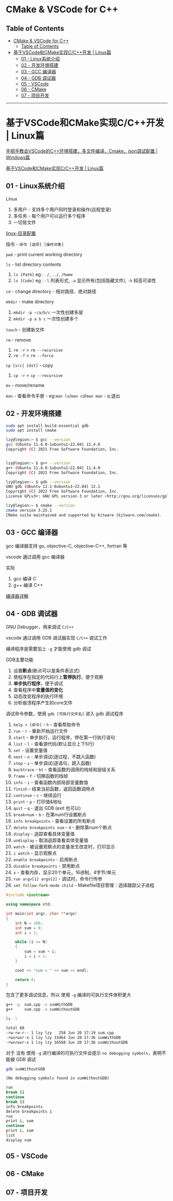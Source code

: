 # CMake & VSCode for C++

## Table of Contents

- [CMake \& VSCode for C++](#cmake--vscode-for-c)
  - [Table of Contents](#table-of-contents)
- [基于VSCode和CMake实现C/C++开发 | Linux篇](#基于vscode和cmake实现cc开发--linux篇)
  - [01 - Linux系统介绍](#01---linux系统介绍)
  - [02 - 开发环境搭建](#02---开发环境搭建)
  - [03 - GCC 编译器](#03---gcc-编译器)
  - [04 - GDB 调试器](#04---gdb-调试器)
  - [05 - VSCode](#05---vscode)
  - [06 - CMake](#06---cmake)
  - [07 - 项目开发](#07---项目开发)

---

# 基于VSCode和CMake实现C/C++开发 | Linux篇

[手把手教会VSCode的C++环境搭建，多文件编译，Cmake，json调试配置 | Windows篇](https://www.bilibili.com/video/BV13K411M78v/)

[基于VSCode和CMake实现C/C++开发 | Linux篇](https://www.bilibili.com/video/BV1fy4y1b7TC/)

## 01 - Linux系统介绍

Linux
1. 多用户 - 支持多个用户同时登录和操作(远程登录)
2. 多任务 - 每个用户可以运行多个程序
3. 一切皆文件

[linux-目录配置](../../../Linux/LinuxSystemic.md#linux-目录配置)

指令 - `命令 [选项] [操作对象]`

`pwd`   - print current working directory

`ls`    - list directory contents
1. `ls [Path]` eg : `./`, `../`, `/home`
2. `ls [Code]` eg : `-l` 列表形式, `-a` 显示所有(包括隐藏文件), `-h` 较高可读性

`cd`    - change directory - 相对路径、绝对路径

`mkdir` - make directory
1. `mkdir -p ~/a/b/c` 一次性创建多层
2. `mkdir -p a b c` 一次性创建多个

`touch` - 创建新文件

`rm` - remove
1. `rm -r` = `rm --recursive`
2. `rm -f` = `rm --force`


`cp [src] [dst]` - copy
1. `cp -r` = `cp --recursive`

`mv` - move/rename

`man` - 查看命令手册 - eg:`man ls`/`man cd`/`man man` - q 退出

## 02 - 开发环境搭建

```bash
sudo apt install build-essential gdb
sudo apt install cmake
```

```bash
lzy@legion:~ $ gcc --version
gcc (Ubuntu 11.4.0-1ubuntu1~22.04) 11.4.0
Copyright (C) 2021 Free Software Foundation, Inc.


lzy@legion:~ $ g++ --version
g++ (Ubuntu 11.4.0-1ubuntu1~22.04) 11.4.0
Copyright (C) 2021 Free Software Foundation, Inc.

lzy@legion:~ $ gdb --version
GNU gdb (Ubuntu 12.1-0ubuntu1~22.04) 12.1
Copyright (C) 2022 Free Software Foundation, Inc.
License GPLv3+: GNU GPL version 3 or later <http://gnu.org/licenses/gpl.html>

lzy@legion:~ $ cmake --version
cmake version 3.25.1
CMake suite maintained and supported by Kitware (kitware.com/cmake).

```



## 03 - GCC 编译器

gcc 编译器支持 go, objective-C, objective-C++, fortran 等

vscode 通过调用 gcc 编译器

实际
1. gcc 编译 C
2. g++ 编译 C++

[编译器详解](../../Compiler/Compiler&Interpreter.md#编译器compiler)



## 04 - GDB 调试器

GNU Debugger，用来调试 `C/C++`

vscode 通过调用 GDB 调试器实现 `C/C++` 调试工作

编译程序是需要加上 `-g` 才能使用 gdb 调试

GDB主要功能
1. 设置**断点**(断点可以是条件表达式)
2. 使程序在指定的代码行上**暂停执行**，便于观察
3. **单步执行程序**，便于调试
4. 查看程序中**变量值的变化**
5. 动态改变程序的执行环境
6. 分析崩溃程序产生的core文件


调试命令参数，使用 `gdb [可执行文件名]` 进入 gdb 调试程序
1. `help + [命令]` - `h` - 查看帮助命令
2. `run` - `r` - 重新开始运行文件
3. `start` - 单步执行，运行程序，停在第一行执行语句
4. `list` - `l` - 查看源代码(默认显示上下5行)
5. `set` - 设置变量值
6. `next` - `n` - 单步调试(逐过程，不跳入函数)
7. `step` - `s` - 单步调试(逐语句，跳入函数)
8. `backtrace` - `bt` - 查看函数的调用的栈帧和层级关系
9. `frame` - `f` - 切换函数的栈帧
10. `info` - `i` - 查看函数内部局部变量数值
11. `finish` - 结束当前函数，返回函数调用点
12. `continue` - `c` - 继续运行
13. `print` - `p` - 打印值&地址
14. `quit` - `q` - 退出 GDB (exit 也可以)
15. `break+num` - `b` - 在第num行设置断点
16. `info breakpoints` - 查看设置的所有断点
17. `delete breakpoints num` - `d` - 删除第num个断点
18. `display` - 追踪查看具体变量值
19. `undisplay` - 取消追踪查看具体变量值
20. `watch` - 被设置观察点的变量发生改变时，打印显示
21. `i watch` - 显示观察点
22. `enable breakpoints` - 启用断点
23. `disable breakpoints` - 禁用断点
24. `x` - 查看内存，显示20个单元，16进制，4字节/单元
25. `run argv[1] argv[2]` - 调试时，命令行传参
26. `set follow-fork-mode child` - Makefile项目管理：选择跟踪父子进程

```cpp
#include <iostream>

using namespace std;

int main(int argc, char **argv)
{
    int N = 100;
    int sum = 0;
    int i = 1;

    while (i <= N)
    {
        sum = sum + i;
        i = i + 1;
    }

    cout << "sum = " << sum << endl;

    return 0;
}
```

包含了更多调试信息，所以 使用 `-g` 编译的可执行文件体积更大


```bash
g++ -g  sum.cpp -o sumWithGDB
g++     sum.cpp -o sumWithoutGDB

ls -l

total 60
-rw-rw-r-- 1 lzy lzy   258 Jun 20 17:19 sum.cpp
-rwxrwxr-x 1 lzy lzy 33464 Jun 20 17:36 sumWithGDB
-rwxrwxr-x 1 lzy lzy 16568 Jun 20 17:36 sumWithoutGDB
```

对于 没有 使用 `-g` 进行编译的可执行文件会提示 `no debugging symbols`，表明不能被 GDB 调试
```bash
gdb sumWithoutGDB

(No debugging symbols found in sumWithoutGDB)
```

```bash
run
break 11
continue
break 13
info breakpoints
delete breakpoints 1
run
print i, sum
continue
print i, sum
list
display sum
```



## 05 - VSCode



## 06 - CMake



## 07 - 项目开发


